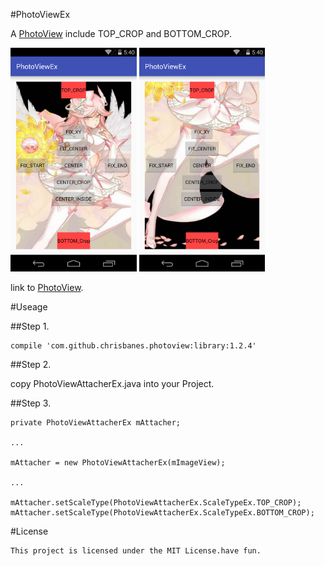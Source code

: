 #PhotoViewEx

A [PhotoView](https://github.com/chrisbanes/PhotoView) include TOP_CROP and BOTTOM_CROP.

<a href="./graphics/device-2015-11-29-161842.png"><img src="./graphics/device-2015-11-29-161842.png" width="40%"/></a>
<a href="./graphics/device-2015-11-29-161901.png"><img src="./graphics/device-2015-11-29-161901.png" width="40%"/></a>

link to [PhotoView](https://github.com/chrisbanes/PhotoView).

#Useage

##Step 1.

    compile 'com.github.chrisbanes.photoview:library:1.2.4'

##Step 2.

copy PhotoViewAttacherEx.java into your Project.

##Step 3.

    private PhotoViewAttacherEx mAttacher;

    ...

    mAttacher = new PhotoViewAttacherEx(mImageView);

    ...

    mAttacher.setScaleType(PhotoViewAttacherEx.ScaleTypeEx.TOP_CROP);
    mAttacher.setScaleType(PhotoViewAttacherEx.ScaleTypeEx.BOTTOM_CROP);

#License

    This project is licensed under the MIT License.have fun.